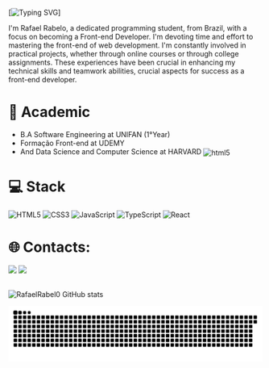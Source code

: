<!-- GIF -->
<img align="right" alt="" height="200px" src="https://github.com/rafaelrabel0/RafaelRabel0/assets/166072606/ab461e94-e330-4cbf-ae43-c9fdaa238bb9" alt="imagem">

<!--título-->
[![Typing SVG](https://readme-typing-svg.demolab.com?font=Fira+Code&weight=600&size=30&pause=1000&color=F7F7F7&random=false&width=435&lines=Hello+World!%F0%9F%91%BE)]

<!-- Presentation -->
<p>
 I'm Rafael Rabelo, a dedicated programming student, from Brazil, with a focus on becoming a Front-end Developer. I'm devoting time and effort to mastering the front-end of web development. I'm constantly involved in practical projects, whether through online 
 courses or through college assignments. These experiences have been crucial in enhancing my technical skills and teamwork abilities, crucial aspects for success as a front-end developer.
</p>

# 📖 Academic
  -  B.A Software Engineering at UNIFAN (1°Year)
  -  Formação Front-end at UDEMY
  -  And Data Science and Computer Science at HARVARD <img align="center" alt="html5" src="https://img.shields.io/badge/Edx-193A3E?style=for-the-badge&logo=edx&logoColor=white" />



<!-- Tech Stacks -->
# 💻 Stack
![HTML5](https://img.shields.io/badge/html5-%23E34F26.svg?style=for-the-badge&logo=html5&logoColor=white) ![CSS3](https://img.shields.io/badge/css3-%231572B6.svg?style=for-the-badge&logo=css3&logoColor=white) ![JavaScript](https://img.shields.io/badge/javascript-%23323330.svg?style=for-the-badge&logo=javascript&logoColor=%23F7DF1E) ![TypeScript](https://img.shields.io/badge/typescript-%23007ACC.svg?style=for-the-badge&logo=typescript&logoColor=white) ![React](https://img.shields.io/badge/react-%2320232a.svg?style=for-the-badge&logo=react&logoColor=%2361DAFB)

<!-- Contacts -->
# 🌐 Contacts:
<div> 
  <a href = "mailto:contatodevrabelo@gmail.com"><img src="https://img.shields.io/badge/-Gmail-%23333?style=for-the-badge&logo=gmail&logoColor=white" target="_blank"></a>
  <a href="https://www.linkedin.com/in/rafael-rabel0" target="_blank"><img src="https://img.shields.io/badge/-LinkedIn-%230077B5?style=for-the-badge&logo=linkedin&logoColor=white" target="_blank"></a> 
</div>

##
<!-- GIF -->
<img align="right" alt="" height="195px" src="https://github.com/rafaelrabel0/RafaelRabel0/assets/166072606/3379ce15-8ecf-45a3-88fd-7655ec66fde4" alt="imagem">

<!-- Github stats -->
![RafaelRabel0 GitHub stats](https://github-readme-stats.vercel.app/api?username=rafaelrabel0&show_icons=true&theme=radical)

<!-- Snake animation -->
<picture>
  <source media="(prefers-color-scheme: dark)" srcset="https://raw.githubusercontent.com/rafaelrabel0/rafaelrabel0/output/github-contribution-grid-snake-dark.svg">
  <source media="(prefers-color-scheme: light)" srcset="https://raw.githubusercontent.com/rafaelrabel0/rafaelrabel0/output/github-contribution-grid-snake.svg">
  <img alt="github contribution grid snake animation" src="https://raw.githubusercontent.com/rafaelrabel0/rafaelrabel0/output/github-contribution-grid-snake.svg">
</picture>
<br><br> 
